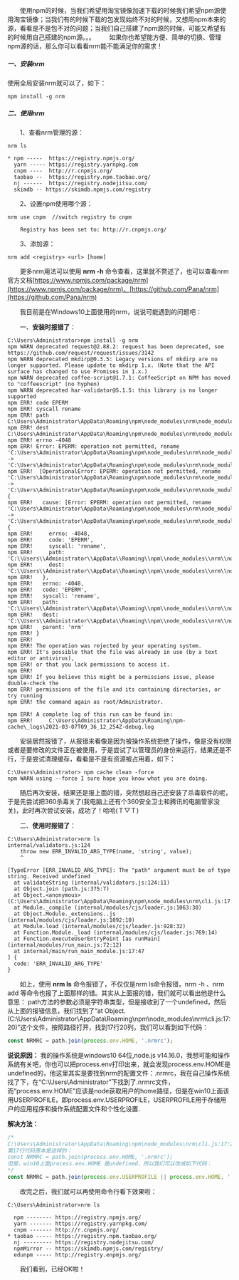 &emsp;&emsp;使用npm的时候，当我们希望用淘宝镜像加速下载的时候我们希望npm源使用淘宝镜像；当我们有的时候下载的包发现始终不对的时候，又想用npm本来的源，看看是不是包不对的问题；当我们自己搭建了npm源的时候，可能又希望有的时候用自己搭建的npm源。。。
&emsp;&emsp;如果你也希望能方便、简单的切换、管理npm源的话，那么你可以看看nrm能不能满足你的需求！

##### 一、安装nrm
使用全局安装nrm就可以了，如下：
```shell
npm install -g nrm
```

##### 二、使用nrm
&emsp;&emsp;1、查看nrm管理的源：
```shell
nrm ls

* npm -----  https://registry.npmjs.org/
  yarn ----- https://registry.yarnpkg.com
  cnpm ----  http://r.cnpmjs.org/
  taobao --  https://registry.npm.taobao.org/
  nj ------  https://registry.nodejitsu.com/
  skimdb -- https://skimdb.npmjs.com/registry
```

&emsp;&emsp;2、设置npm使用哪个源：
```shell
nrm use cnpm  //switch registry to cnpm

    Registry has been set to: http://r.cnpmjs.org/
```

&emsp;&emsp;3、添加源：
```shell
nrm add <registry> <url> [home]
```

&emsp;&emsp;更多nrm用法可以使用 **nrm -h** 命令查看，这里就不赘述了，也可以查看nrm官方文档[https://www.npmjs.com/package/nrm](https://www.npmjs.com/package/nrm)、[https://github.com/Pana/nrm](https://github.com/Pana/nrm)

&emsp;&emsp;我目前是在Windows10上面使用的nrm，说说可能遇到的问题吧：

&emsp;&emsp;一、**安装时报错了**：
```shell
C:\Users\Administrator>npm install -g nrm
npm WARN deprecated request@2.88.2: request has been deprecated, see https://github.com/request/request/issues/3142
npm WARN deprecated mkdirp@0.3.5: Legacy versions of mkdirp are no longer supported. Please update to mkdirp 1.x. (Note that the API surface has changed to use Promises in 1.x.)
npm WARN deprecated coffee-script@1.7.1: CoffeeScript on NPM has moved to "coffeescript" (no hyphen)
npm WARN deprecated har-validator@5.1.5: this library is no longer supported
npm ERR! code EPERM
npm ERR! syscall rename
npm ERR! path C:\Users\Administrator\AppData\Roaming\npm\node_modules\nrm\node_modules\jsprim\package.json.916894108
npm ERR! dest C:\Users\Administrator\AppData\Roaming\npm\node_modules\nrm\node_modules\jsprim\package.json
npm ERR! errno -4048
npm ERR! Error: EPERM: operation not permitted, rename 'C:\Users\Administrator\AppData\Roaming\npm\node_modules\nrm\node_modules\jsprim\package.json.916894108' -> 'C:\Users\Administrator\AppData\Roaming\npm\node_modules\nrm\node_modules\jsprim\package.json'
npm ERR!  [OperationalError: EPERM: operation not permitted, rename 'C:\Users\Administrator\AppData\Roaming\npm\node_modules\nrm\node_modules\jsprim\package.json.916894108' -> 'C:\Users\Administrator\AppData\Roaming\npm\node_modules\nrm\node_modules\jsprim\package.json'] {
npm ERR!   cause: [Error: EPERM: operation not permitted, rename 'C:\Users\Administrator\AppData\Roaming\npm\node_modules\nrm\node_modules\jsprim\package.json.916894108' -> 'C:\Users\Administrator\AppData\Roaming\npm\node_modules\nrm\node_modules\jsprim\package.json'] {
npm ERR!     errno: -4048,
npm ERR!     code: 'EPERM',
npm ERR!     syscall: 'rename',
npm ERR!     path: 'C:\\Users\\Administrator\\AppData\\Roaming\\npm\\node_modules\\nrm\\node_modules\\jsprim\\package.json.916894108',
npm ERR!     dest: 'C:\\Users\\Administrator\\AppData\\Roaming\\npm\\node_modules\\nrm\\node_modules\\jsprim\\package.json'
npm ERR!   },
npm ERR!   errno: -4048,
npm ERR!   code: 'EPERM',
npm ERR!   syscall: 'rename',
npm ERR!   path: 'C:\\Users\\Administrator\\AppData\\Roaming\\npm\\node_modules\\nrm\\node_modules\\jsprim\\package.json.916894108',
npm ERR!   dest: 'C:\\Users\\Administrator\\AppData\\Roaming\\npm\\node_modules\\nrm\\node_modules\\jsprim\\package.json',
npm ERR!   parent: 'nrm'
npm ERR! }
npm ERR!
npm ERR! The operation was rejected by your operating system.
npm ERR! It's possible that the file was already in use (by a text editor or antivirus),
npm ERR! or that you lack permissions to access it.
npm ERR!
npm ERR! If you believe this might be a permissions issue, please double-check the
npm ERR! permissions of the file and its containing directories, or try running
npm ERR! the command again as root/Administrator.

npm ERR! A complete log of this run can be found in:
npm ERR!     C:\Users\Administrator\AppData\Roaming\npm-cache\_logs\2021-03-07T09_36_12_254Z-debug.log
```
&emsp;&emsp;安装居然报错了，从报错来看像是因为被操作系统拒绝了操作，像是没有权限或者是要修改的文件正在被使用，于是尝试了以管理员的身份来运行，结果还是不行，于是尝试清理缓存，看看是不是有资源被占用着，如下：
```shell
C:\Users\Administrator> npm cache clean -force
npm WARN using --force I sure hope you know what you are doing.
```
&emsp;&emsp;随后再次安装，结果还是报上面的错，突然想起自己还安装了杀毒软件的呢，于是先尝试把360杀毒关了(我电脑上还有个360安全卫士和腾讯的电脑管家没关)，此时再次尝试安装，成功了！哈哈(Ｔ▽Ｔ)

&emsp;&emsp;二、**使用时报错了**：
```shell
C:\Users\Administrator>nrm ls
internal/validators.js:124
    throw new ERR_INVALID_ARG_TYPE(name, 'string', value);
    ^

[TypeError [ERR_INVALID_ARG_TYPE]: The "path" argument must be of type string. Received undefined
  at validateString (internal/validators.js:124:11)
  at Object.join (path.js:375:7)
  at Object.<anonymous> (C:\Users\Administrator\AppData\Roaming\npm\node_modules\nrm\cli.js:17:20)
  at Module._compile (internal/modules/cjs/loader.js:1063:30)
  at Object.Module._extensions..js (internal/modules/cjs/loader.js:1092:10)
  at Module.load (internal/modules/cjs/loader.js:928:32)
  at Function.Module._load (internal/modules/cjs/loader.js:769:14)
  at Function.executeUserEntryPoint [as runMain] (internal/modules/run_main.js:72:12)
  at internal/main/run_main_module.js:17:47
] {
  code: 'ERR_INVALID_ARG_TYPE'
}
```
&emsp;&emsp;如上，使用 **nrm ls** 命令报错了，不仅仅是nrm ls命令报错，nrm -h 、nrm add 等命令也报了上面那样的错。其实从上面报的错，我们就可以看出他是什么意思：
path方法的参数必须是字符串类型，但是接收到了一个undefined，然后从上面的报错信息，我们找到了“at Object.<anonymous> (C:\Users\Administrator\AppData\Roaming\npm\node_modules\nrm\cli.js:17:20)”这个文件，按照路径打开，找到17行20列，我们可以看到如下代码：
```JavaScript
const NRMRC = path.join(process.env.HOME, '.nrmrc');
```
**说说原因：** 我的操作系统是windows10 64位,node.js v14.16.0，我想可能和操作系统有关吧，你也可以把process.env打印出来，就会发现process.env.HOME是undefined的，他这里其实是要找到nrm的配置文件：.nrmrc，我在自己操作系统找了下，在“C:\Users\Administrator”下找到了.nrmrc文件，而“process.env.HOME”应该是node获取用户的home路径，但是在win10上面该用USERPROFILE，即process.env.USERPROFILE，USERPROFILE用于存储用户的应用程序和操作系统配置文件和个性化设置.

**解决方法：**
```JavaScript
/*
C:\Users\Administrator\AppData\Roaming\npm\node_modules\nrm\cli.js:17:20
第17行代码原本是这样的：
const NRMRC = path.join(process.env.HOME, '.nrmrc');
但是，win10上面process.env.HOME 是undefined，所以我们可以改成如下代码：
*/
const NRMRC = path.join(process.env.USERPROFILE || process.env.HOME, '.nrmrc');
```
&emsp;&emsp;改完之后，我们就可以再使用命令行看下效果啦：
```shell
C:\Users\Administrator>nrm ls

  npm -------- https://registry.npmjs.org/
  yarn ------- https://registry.yarnpkg.com/
  cnpm ------- http://r.cnpmjs.org/
* taobao ----- https://registry.npm.taobao.org/
  nj --------- https://registry.nodejitsu.com/
  npmMirror -- https://skimdb.npmjs.com/registry/
  edunpm ----- http://registry.enpmjs.org/
```
&emsp;&emsp;我们看到，已经OK啦！
